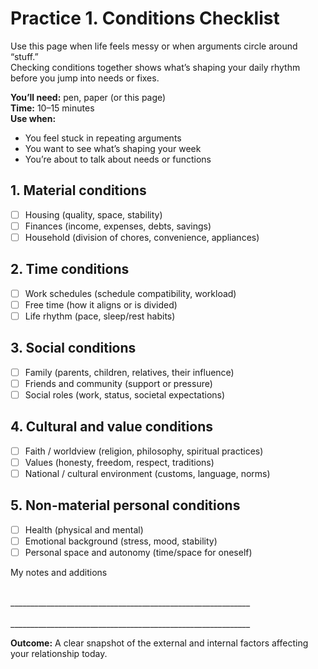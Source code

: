 # Practice 1. Conditions Checklist

Use this page when life feels messy or when arguments circle around “stuff.”<br/>
Checking conditions together shows what’s shaping your daily rhythm before you jump into needs or fixes.

**You’ll need:** pen, paper (or this page)<br/>
**Time:** 10–15 minutes<br/>
**Use when:**

- You feel stuck in repeating arguments
- You want to see what’s shaping your week
- You’re about to talk about needs or functions

## 1. Material conditions

- ☐ Housing (quality, space, stability)
- ☐ Finances (income, expenses, debts, savings)
- ☐ Household (division of chores, convenience, appliances)

## 2. Time conditions

- ☐ Work schedules (schedule compatibility, workload)
- ☐ Free time (how it aligns or is divided)
- ☐ Life rhythm (pace, sleep/rest habits)

## 3. Social conditions

- ☐ Family (parents, children, relatives, their influence)
- ☐ Friends and community (support or pressure)
- ☐ Social roles (work, status, societal expectations)

## 4. Cultural and value conditions

- ☐ Faith / worldview (religion, philosophy, spiritual practices)
- ☐ Values (honesty, freedom, respect, traditions)
- ☐ National / cultural environment (customs, language, norms)

## 5. Non-material personal conditions

- ☐ Health (physical and mental)
- ☐ Emotional background (stress, mood, stability)
- ☐ Personal space and autonomy (time/space for oneself)

My notes and additions

<br/>
____________________________________________________________
<br/><br/>
____________________________________________________________

**Outcome:** A clear snapshot of the external and internal factors affecting your relationship today.
